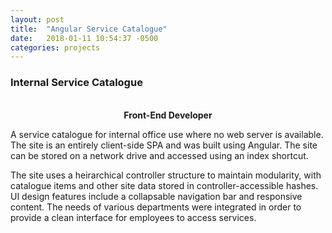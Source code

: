```yaml
---
layout: post
title:  "Angular Service Catalogue"
date:   2018-01-11 10:54:37 -0500
categories: projects
---
```

<div class="text-section">
<h3>Internal Service Catalogue</h3> <br>
<b><div style="text-align:center">Front-End Developer</div></b>

<p>A service catalogue for internal office use where no web server is available. The site is an entirely client-side SPA and was built using Angular. The site can be stored on a network drive and accessed using an index shortcut.</p>

<p>The site uses a heirarchical controller structure to maintain modularity, with catalogue items and other site data stored in controller-accessible hashes. UI design features include a collapsable navigation bar and responsive content. The needs of various departments were integrated in order to provide a clean interface for employees to access services. </p>


</div>
